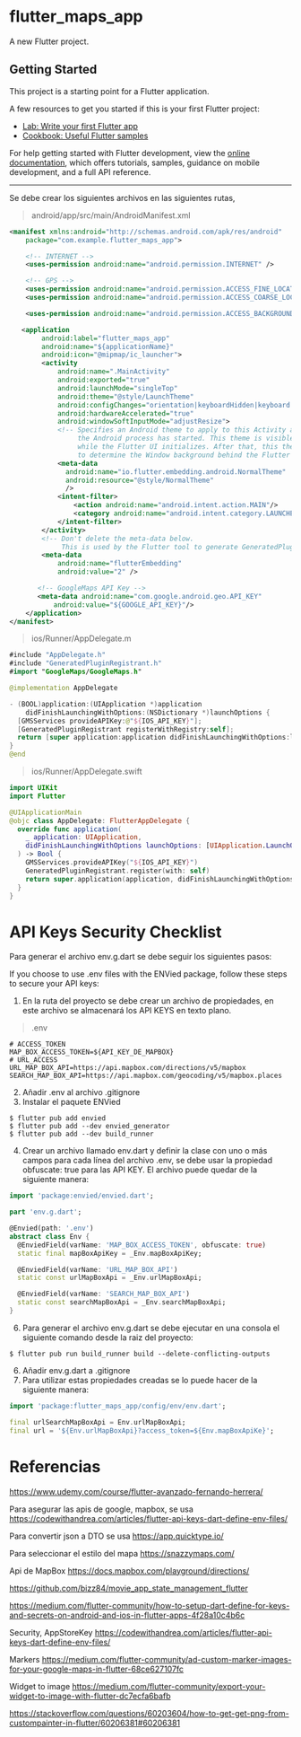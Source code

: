 # flutter_maps_app

A new Flutter project.

## Getting Started

This project is a starting point for a Flutter application.

A few resources to get you started if this is your first Flutter project:

- [Lab: Write your first Flutter app](https://docs.flutter.dev/get-started/codelab)
- [Cookbook: Useful Flutter samples](https://docs.flutter.dev/cookbook)

For help getting started with Flutter development, view the
[online documentation](https://docs.flutter.dev/), which offers tutorials,
samples, guidance on mobile development, and a full API reference.

---

Se debe crear los siguientes archivos en las siguientes rutas,

> android/app/src/main/AndroidManifest.xml

```xml
<manifest xmlns:android="http://schemas.android.com/apk/res/android"
    package="com.example.flutter_maps_app">

    <!-- INTERNET -->
    <uses-permission android:name="android.permission.INTERNET" />

    <!-- GPS -->
    <uses-permission android:name="android.permission.ACCESS_FINE_LOCATION" />
    <uses-permission android:name="android.permission.ACCESS_COARSE_LOCATION" />

    <uses-permission android:name="android.permission.ACCESS_BACKGROUND_LOCATION" />

   <application
        android:label="flutter_maps_app"
        android:name="${applicationName}"
        android:icon="@mipmap/ic_launcher">
        <activity
            android:name=".MainActivity"
            android:exported="true"
            android:launchMode="singleTop"
            android:theme="@style/LaunchTheme"
            android:configChanges="orientation|keyboardHidden|keyboard|screenSize|smallestScreenSize|locale|layoutDirection|fontScale|screenLayout|density|uiMode"
            android:hardwareAccelerated="true"
            android:windowSoftInputMode="adjustResize">
            <!-- Specifies an Android theme to apply to this Activity as soon as
                 the Android process has started. This theme is visible to the user
                 while the Flutter UI initializes. After that, this theme continues
                 to determine the Window background behind the Flutter UI. -->
            <meta-data
              android:name="io.flutter.embedding.android.NormalTheme"
              android:resource="@style/NormalTheme"
              />
            <intent-filter>
                <action android:name="android.intent.action.MAIN"/>
                <category android:name="android.intent.category.LAUNCHER"/>
            </intent-filter>
        </activity>
        <!-- Don't delete the meta-data below.
             This is used by the Flutter tool to generate GeneratedPluginRegistrant.java -->
        <meta-data
            android:name="flutterEmbedding"
            android:value="2" />

       <!-- GoogleMaps API Key -->
       <meta-data android:name="com.google.android.geo.API_KEY"
           android:value="${GOOGLE_API_KEY}"/>
    </application>
</manifest>
```

> ios/Runner/AppDelegate.m

```swift
#include "AppDelegate.h"
#include "GeneratedPluginRegistrant.h"
#import "GoogleMaps/GoogleMaps.h"

@implementation AppDelegate

- (BOOL)application:(UIApplication *)application
    didFinishLaunchingWithOptions:(NSDictionary *)launchOptions {
  [GMSServices provideAPIKey:@"${IOS_API_KEY}"];
  [GeneratedPluginRegistrant registerWithRegistry:self];
  return [super application:application didFinishLaunchingWithOptions:launchOptions];
}
@end
```

> ios/Runner/AppDelegate.swift
```swift
import UIKit
import Flutter

@UIApplicationMain
@objc class AppDelegate: FlutterAppDelegate {
  override func application(
    _ application: UIApplication,
    didFinishLaunchingWithOptions launchOptions: [UIApplication.LaunchOptionsKey: Any]?
  ) -> Bool {
    GMSServices.provideAPIKey("${IOS_API_KEY}")
    GeneratedPluginRegistrant.register(with: self)
    return super.application(application, didFinishLaunchingWithOptions: launchOptions)
  }
}
```



# API Keys Security Checklist
Para generar el archivo env.g.dart se debe seguir los siguientes pasos:

If you choose to use .env files with the ENVied package, follow these steps to secure your API keys:

1. En la ruta del proyecto se debe crear un archivo de propiedades, en este archivo se almacenará los API KEYS en texto plano.

>.env

```properties
# ACCESS_TOKEN
MAP_BOX_ACCESS_TOKEN=${API_KEY_DE_MAPBOX}
# URL_ACCESS
URL_MAP_BOX_API=https://api.mapbox.com/directions/v5/mapbox
SEARCH_MAP_BOX_API=https://api.mapbox.com/geocoding/v5/mapbox.places
```

2. Añadir .env al archivo .gitignore
3. Instalar el paquete ENVied 
```shell
$ flutter pub add envied
$ flutter pub add --dev envied_generator
$ flutter pub add --dev build_runner
```

4. Crear un archivo llamado env.dart y definir la clase con uno o más campos para cada línea del archivo .env, se debe usar la propiedad obfuscate: true para las API KEY.  El archivo puede quedar de la siguiente manera:

```dart
import 'package:envied/envied.dart';

part 'env.g.dart';

@Envied(path: '.env')
abstract class Env {
  @EnviedField(varName: 'MAP_BOX_ACCESS_TOKEN', obfuscate: true)
  static final mapBoxApiKey = _Env.mapBoxApiKey;

  @EnviedField(varName: 'URL_MAP_BOX_API')
  static const urlMapBoxApi = _Env.urlMapBoxApi;

  @EnviedField(varName: 'SEARCH_MAP_BOX_API')
  static const searchMapBoxApi = _Env.searchMapBoxApi;
}

```

6. Para generar el archivo env.g.dart se debe ejecutar en una consola el siguiente comando desde la raiz del proyecto:

```shell
$ flutter pub run build_runner build --delete-conflicting-outputs
```

6. Añadir env.g.dart a .gitignore
7. Para utilizar estas propiedades creadas se lo puede hacer de la siguiente manera:
```dart
import 'package:flutter_maps_app/config/env/env.dart';

final urlSearchMapBoxApi = Env.urlMapBoxApi;
final url = '${Env.urlMapBoxApi}?access_token=${Env.mapBoxApiKe}';
```

# Referencias

https://www.udemy.com/course/flutter-avanzado-fernando-herrera/

Para asegurar las apis de google, mapbox, se usa
https://codewithandrea.com/articles/flutter-api-keys-dart-define-env-files/

Para convertir json a DTO se usa
https://app.quicktype.io/

Para seleccionar el estilo del mapa 
https://snazzymaps.com/

Api de MapBox
https://docs.mapbox.com/playground/directions/

https://github.com/bizz84/movie_app_state_management_flutter

https://medium.com/flutter-community/how-to-setup-dart-define-for-keys-and-secrets-on-android-and-ios-in-flutter-apps-4f28a10c4b6c

Security, AppStoreKey
https://codewithandrea.com/articles/flutter-api-keys-dart-define-env-files/

Markers 
https://medium.com/flutter-community/ad-custom-marker-images-for-your-google-maps-in-flutter-68ce627107fc

Widget to image
https://medium.com/flutter-community/export-your-widget-to-image-with-flutter-dc7ecfa6bafb

https://stackoverflow.com/questions/60203604/how-to-get-get-png-from-custompainter-in-flutter/60206381#60206381

